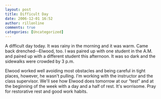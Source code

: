 ```yaml
---
layout: post
title: Difficult Day
date: 2006-12-01 16:52
author: rillonline
comments: true
categories: [Uncategorized]
---
```

<p>A difficult day today. It was rainy in the morning and it was warm. Came back drenched--Elwood, too. I was paired up with one student in the A.M. and paired up with a different student this afternoon. It was so dark and the sidewalks were crowded  by 3 p.m. 
<p>Elwood worked well avoiding most obstacles and being careful in tight places, however, he wasn't pulling. I'm working with the instructor and the class supervisor. We'll see how Elwood does tomorrow at our <q>test</q> and at the beginning of the week with a day and a half of rest. It's worrisome. Pray for restorative rest and good work habits.
